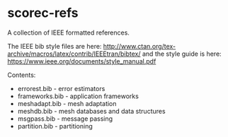 # scorec-refs
A collection of IEEE formatted references.

The IEEE bib style files are here:
http://www.ctan.org/tex-archive/macros/latex/contrib/IEEEtran/bibtex/
and the style guide is here:
https://www.ieee.org/documents/style_manual.pdf

Contents:
* errorest.bib - error estimators
* frameworks.bib - application frameworks
* meshadapt.bib - mesh adaptation
* meshdb.bib - mesh databases and data structures
* msgpass.bib - message passing 
* partition.bib - partitioning
